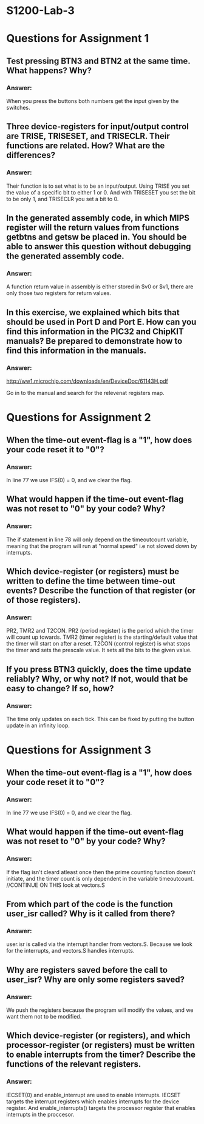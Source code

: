 # S1200-Lab-3

# Questions for Assignment 1

## Test pressing BTN3 and BTN2 at the same time. What happens? Why?

### Answer: 
When you press the buttons both numbers get the input given by the switches.

## Three device-registers for input/output control are TRISE, TRISESET, and TRISECLR. Their functions are related. How? What are the differences?

### Answer: 
Their function is to set what is to be an input/output. Using TRISE you set the value of a specific bit to either 1 or 0. 
And with TRISESET you set the bit to be only 1, and TRISECLR you set a bit to 0.  

## In the generated assembly code, in which MIPS register will the return values from functions getbtns and getsw be placed in. You should be able to answer this question without debugging the generated assembly code.

### Answer:
A function return value in assembly is either stored in $v0 or $v1, there are only those two registers for return values.


## In this exercise, we explained which bits that should be used in Port D and Port E. How can you find this information in the PIC32 and ChipKIT manuals? Be prepared to demonstrate how to find this information in the manuals. 

### Answer:
http://ww1.microchip.com/downloads/en/DeviceDoc/61143H.pdf

Go in to the manual and search for the relevenat registers map.


# Questions for Assignment 2

## When the time-out event-flag is a "1", how does your code reset it to "0"?

### Answer: 
In line 77 we use IFS(0) = 0, and we clear the flag. 


## What would happen if the time-out event-flag was not reset to "0" by your code? Why?

### Answer:
The if statement in line 78 will only depend on the timeoutcount variable, meaning that the program will run at "normal speed" i.e not slowed down by interrupts.

## Which device-register (or registers) must be written to define the time between time-out events? Describe the function of that register (or of those registers).

### Answer: 
PR2, TMR2 and T2CON. PR2 (period register) is the period which the timer will count up towards. TMR2 (timer register) is the starting/default value that the timer will start on after a reset. T2CON (control register) is what stops the timer and sets the prescale value. It sets all the bits to the given value.     

## If you press BTN3 quickly, does the time update reliably? Why, or why not? If not, would that be easy to change? If so, how?

### Answer:
The time only updates on each tick. This can be fixed by putting the button update in an infinity loop.

# Questions for Assignment 3

## When the time-out event-flag is a "1", how does your code reset it to "0"?

### Answer: 
In line 77 we use IFS(0) = 0, and we clear the flag. 


## What would happen if the time-out event-flag was not reset to "0" by your code? Why?

### Answer: 
If the flag isn't cleard atleast once then the prime counting function doesn't initiate, and the timer count is only dependent in the variable timeoutcount. //CONTINUE ON THIS look at vectors.S

## From which part of the code is the function user_isr called? Why is it called from there?

### Answer: 
user.isr is called via the interrupt handler from vectors.S. Because we look for the interrupts, and vectors.S handles interrupts. 

## Why are registers saved before the call to user_isr? Why are only some registers saved?

### Answer:
We push the registers because the program will modify the values, and we want them not to be modified. 

## Which device-register (or registers), and which processor-register (or registers) must be written to enable interrupts from the timer? Describe the functions of the relevant registers.

### Answer:
IECSET(0) and enable_interrupt are used to enable interrupts. IECSET targets the interrupt registers which enables interrupts for the device register. And enable_interrupts() targets the processor register that enables interrupts in the proccesor.